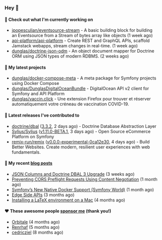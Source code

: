 ### Hey 👋

#### 👷 Check out what I'm currently working on

- [jpopesculian/eventsource-stream](https://github.com/jpopesculian/eventsource-stream) - A basic building block for building an Eventsource from a Stream of bytes array like objects (1 week ago)
- [api-platform/api-platform](https://github.com/api-platform/api-platform) - Create REST and GraphQL APIs, scaffold Jamstack webapps, stream changes in real-time. (1 week ago)
- [dunglas/doctrine-json-odm](https://github.com/dunglas/doctrine-json-odm) - An object document mapper for Doctrine ORM using JSON types of modern RDBMS. (2 weeks ago)

#### 🌱 My latest projects

- [dunglas/docker-compose-meta](https://github.com/dunglas/docker-compose-meta) - A meta package for Symfony projects using Docker Compose
- [dunglas/DunglasDigitalOceanBundle](https://github.com/dunglas/DunglasDigitalOceanBundle) - DigitalOcean API v2 client for Symfony and API Platform
- [dunglas/vaccin.click](https://github.com/dunglas/vaccin.click) - Une extension Firefox pour trouver et réserver automatiquement votre créneau de vaccination COVID-19.

#### 🔭 Latest releases I've contributed to

- [doctrine/dbal](https://github.com/doctrine/dbal) ([3.3.2](https://github.com/doctrine/dbal/releases/tag/3.3.2), 2 days ago) - Doctrine Database Abstraction Layer
- [Sylius/Sylius](https://github.com/Sylius/Sylius) ([v1.11.0-BETA.1](https://github.com/Sylius/Sylius/releases/tag/v1.11.0-BETA.1), 3 days ago) - Open Source eCommerce Platform on Symfony
- [remix-run/remix](https://github.com/remix-run/remix) ([v0.0.0-experimental-0ca12e30](https://github.com/remix-run/remix/releases/tag/v0.0.0-experimental-0ca12e30), 4 days ago) - Build Better Websites. Create modern, resilient user experiences with web fundamentals.

#### 📜 My recent [blog posts](https://dunglas.fr)

- [JSON Columns and Doctrine DBAL 3 Upgrade](https://dunglas.fr/2022/01/json-columns-and-doctrine-dbal-3-upgrade/) (3 weeks ago)
- [Preventing CORS Preflight Requests Using Content Negotiation](https://dunglas.fr/2022/01/preventing-cors-preflight-requests-using-content-negotiation/) (1 month ago)
- [Symfony’s New Native Docker Support (Symfony World)](https://dunglas.fr/2021/12/symfonys-new-native-docker-support-symfony-world/) (1 month ago)
- [Edge Side APIs](https://dunglas.fr/2021/10/edge-side-apis/) (3 months ago)
- [Installing a LaTeX environment on a Mac](https://dunglas.fr/2021/09/installing-a-latex-environment-on-a-mac/) (4 months ago)

#### ❤️ These awesome people [sponsor me](https://github.com/sponsors/dunglas) (thank you!)

- [Orbitale](https://github.com/Orbitale) (4 months ago)
- [Renrhaf](https://github.com/Renrhaf) (5 months ago)
- [cedricziel](https://github.com/cedricziel) (8 months ago)
